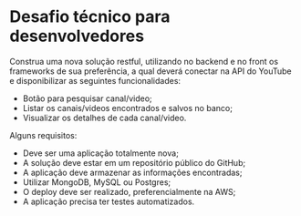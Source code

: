 # Desafio técnico para desenvolvedores

Construa uma nova solução restful, utilizando no backend e no front os frameworks de sua preferência, a qual deverá conectar na API do YouTube e disponibilizar as seguintes funcionalidades:

- Botão para pesquisar canal/video;
- Listar os canais/videos encontrados e salvos no banco;
- Visualizar os detalhes de cada canal/video.

Alguns requisitos:

- Deve ser uma aplicação totalmente nova;
- A solução deve estar em um repositório público do GitHub;
- A aplicação deve armazenar as informações encontradas;
- Utilizar MongoDB,  MySQL ou Postgres;
- O deploy deve ser realizado, preferencialmente na AWS;
- A aplicação precisa ter testes automatizados.
